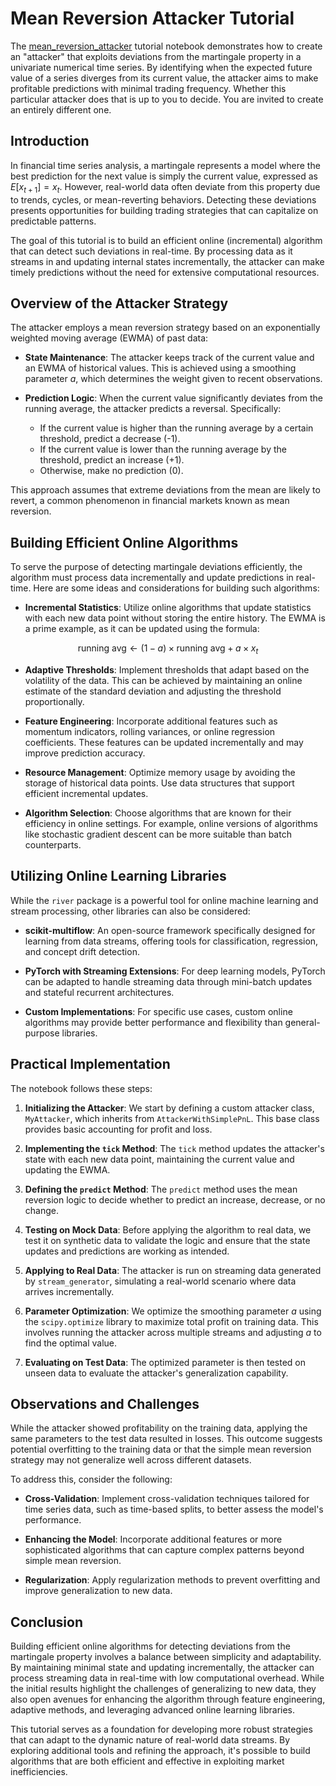 # Mean Reversion Attacker Tutorial

The [mean_reversion_attacker](https://github.com/microprediction/endersnotebooks/blob/main/mean_reversion_attacker.ipynb) tutorial notebook demonstrates how to create an "attacker" that exploits deviations from the martingale property in a univariate numerical time series. By identifying when the expected future value of a series diverges from its current value, the attacker aims to make profitable predictions with minimal trading frequency. Whether this particular attacker does that is up to you to decide. You are invited to create an entirely different one. 

## Introduction

In financial time series analysis, a martingale represents a model where the best prediction for the next value is simply the current value, expressed as $E[x_{t+1}] = x_t$. However, real-world data often deviate from this property due to trends, cycles, or mean-reverting behaviors. Detecting these deviations presents opportunities for building trading strategies that can capitalize on predictable patterns.

The goal of this tutorial is to build an efficient online (incremental) algorithm that can detect such deviations in real-time. By processing data as it streams in and updating internal states incrementally, the attacker can make timely predictions without the need for extensive computational resources.

## Overview of the Attacker Strategy

The attacker employs a mean reversion strategy based on an exponentially weighted moving average (EWMA) of past data:

- **State Maintenance**: The attacker keeps track of the current value and an EWMA of historical values. This is achieved using a smoothing parameter $a$, which determines the weight given to recent observations.

- **Prediction Logic**: When the current value significantly deviates from the running average, the attacker predicts a reversal. Specifically:
  - If the current value is higher than the running average by a certain threshold, predict a decrease (-1).
  - If the current value is lower than the running average by the threshold, predict an increase (+1).
  - Otherwise, make no prediction (0).

This approach assumes that extreme deviations from the mean are likely to revert, a common phenomenon in financial markets known as mean reversion.

## Building Efficient Online Algorithms

To serve the purpose of detecting martingale deviations efficiently, the algorithm must process data incrementally and update predictions in real-time. Here are some ideas and considerations for building such algorithms:

- **Incremental Statistics**: Utilize online algorithms that update statistics with each new data point without storing the entire history. The EWMA is a prime example, as it can be updated using the formula:
  
$$ \text{running\ avg} \leftarrow (1 - a) \times \text{running\ avg} + a \times x_t$$

- **Adaptive Thresholds**: Implement thresholds that adapt based on the volatility of the data. This can be achieved by maintaining an online estimate of the standard deviation and adjusting the threshold proportionally.

- **Feature Engineering**: Incorporate additional features such as momentum indicators, rolling variances, or online regression coefficients. These features can be updated incrementally and may improve prediction accuracy.

- **Resource Management**: Optimize memory usage by avoiding the storage of historical data points. Use data structures that support efficient incremental updates.

- **Algorithm Selection**: Choose algorithms that are known for their efficiency in online settings. For example, online versions of algorithms like stochastic gradient descent can be more suitable than batch counterparts.

## Utilizing Online Learning Libraries

While the `river` package is a powerful tool for online machine learning and stream processing, other libraries can also be considered:

- **scikit-multiflow**: An open-source framework specifically designed for learning from data streams, offering tools for classification, regression, and concept drift detection.

- **PyTorch with Streaming Extensions**: For deep learning models, PyTorch can be adapted to handle streaming data through mini-batch updates and stateful recurrent architectures.

- **Custom Implementations**: For specific use cases, custom online algorithms may provide better performance and flexibility than general-purpose libraries.

## Practical Implementation

The notebook follows these steps:

1. **Initializing the Attacker**: We start by defining a custom attacker class, `MyAttacker`, which inherits from `AttackerWithSimplePnL`. This base class provides basic accounting for profit and loss.

2. **Implementing the `tick` Method**: The `tick` method updates the attacker's state with each new data point, maintaining the current value and updating the EWMA.

3. **Defining the `predict` Method**: The `predict` method uses the mean reversion logic to decide whether to predict an increase, decrease, or no change.

4. **Testing on Mock Data**: Before applying the algorithm to real data, we test it on synthetic data to validate the logic and ensure that the state updates and predictions are working as intended.

5. **Applying to Real Data**: The attacker is run on streaming data generated by `stream_generator`, simulating a real-world scenario where data arrives incrementally.

6. **Parameter Optimization**: We optimize the smoothing parameter $a$ using the `scipy.optimize` library to maximize total profit on training data. This involves running the attacker across multiple streams and adjusting $a$ to find the optimal value.

7. **Evaluating on Test Data**: The optimized parameter is then tested on unseen data to evaluate the attacker's generalization capability.

## Observations and Challenges

While the attacker showed profitability on the training data, applying the same parameters to the test data resulted in losses. This outcome suggests potential overfitting to the training data or that the simple mean reversion strategy may not generalize well across different datasets.

To address this, consider the following:

- **Cross-Validation**: Implement cross-validation techniques tailored for time series data, such as time-based splits, to better assess the model's performance.

- **Enhancing the Model**: Incorporate additional features or more sophisticated algorithms that can capture complex patterns beyond simple mean reversion.

- **Regularization**: Apply regularization methods to prevent overfitting and improve generalization to new data.

## Conclusion

Building efficient online algorithms for detecting deviations from the martingale property involves a balance between simplicity and adaptability. By maintaining minimal state and updating incrementally, the attacker can process streaming data in real-time with low computational overhead. While the initial results highlight the challenges of generalizing to new data, they also open avenues for enhancing the algorithm through feature engineering, adaptive methods, and leveraging advanced online learning libraries.

This tutorial serves as a foundation for developing more robust strategies that can adapt to the dynamic nature of real-world data streams. By exploring additional tools and refining the approach, it's possible to build algorithms that are both efficient and effective in exploiting market inefficiencies.
